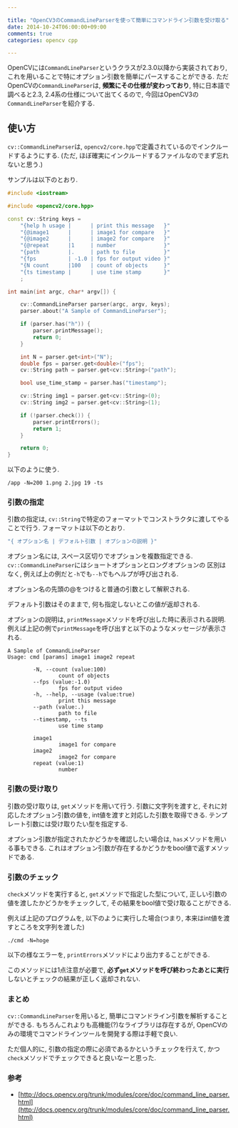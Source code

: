 ```yaml
---

title: "OpenCV3のCommandLineParserを使って簡単にコマンドライン引数を受け取る"
date: 2014-10-24T06:00:00+09:00
comments: true
categories: opencv cpp

---
```


OpenCVには`CommandLineParser`というクラスが2.3.0以降から実装されており, これを用いることで特にオプション引数を簡単にパースすることができる.
ただOpenCVの`CommandLineParser`は, **頻繁にその仕様が変わっており**, 特に日本語で調べると2.3, 2.4系の仕様について出てくるので,
今回はOpenCV3の`CommandLineParser`を紹介する.

## 使い方

`cv::CommandLineParser`は, `opencv2/core.hpp`で定義されているのでインクルードするようにする. (ただ, ほぼ確実にインクルードするファイルなのでまず忘れないと思う.)

サンプルは以下のとおり.

```cpp
#include <iostream>

#include <opencv2/core.hpp>

const cv::String keys =
    "{help h usage |      | print this message   }"
    "{@image1      |      | image1 for compare   }"
    "{@image2      |      | image2 for compare   }"
    "{@repeat      |1     | number               }"
    "{path         |.     | path to file         }"
    "{fps          | -1.0 | fps for output video }"
    "{N count      |100   | count of objects     }"
    "{ts timestamp |      | use time stamp       }"
    ;

int main(int argc, char* argv[]) {

    cv::CommandLineParser parser(argc, argv, keys);
    parser.about("A Sample of CommandLineParser");

    if (parser.has("h")) {
        parser.printMessage();
        return 0;
    }

    int N = parser.get<int>("N");
    double fps = parser.get<double>("fps");
    cv::String path = parser.get<cv::String>("path");

    bool use_time_stamp = parser.has("timestamp");

    cv::String img1 = parser.get<cv::String>(0);
    cv::String img2 = parser.get<cv::String>(1);

    if (!parser.check()) {
        parser.printErrors();
        return 1;
    }

    return 0;
}
```

以下のように使う.

```
/app -N=200 1.png 2.jpg 19 -ts
```

### 引数の指定

引数の指定は, `cv::String`で特定のフォーマットでコンストラクタに渡してやることで行う.
フォーマットは以下のとおり.

```cpp
"{ オプション名 | デフォルト引数 | オプションの説明 }"
```

オプション名には, スペース区切りでオプションを複数指定できる. `cv::CommandLineParser`にはショートオプションとロングオプションの
区別はなく, 例えば上の例だと`-h`でも`--h`でもヘルプが呼び出される.

オプション名の先頭の@をつけると普通の引数として解釈される.

デフォルト引数はそのままで, 何も指定しないとこの値が返却される.

オプションの説明は, `printMessage`メソッドを呼び出した時に表示される説明. 例えば上記の例で`printMessage`を呼び出すと以下のようなメッセージが表示される.

```
A Sample of CommandLineParser
Usage: cmd [params] image1 image2 repeat

        -N, --count (value:100)
                count of objects
        --fps (value:-1.0)
                fps for output video
        -h, --help, --usage (value:true)
                print this message
        --path (value:.)
                path to file
        --timestamp, --ts
                use time stamp

        image1
                image1 for compare
        image2
                image2 for compare
        repeat (value:1)
                number
```


### 引数の受け取り

引数の受け取りは, `get`メソッドを用いて行う. 引数に文字列を渡すと, それに対応したオプション引数の値を, int値を渡すと対応した引数を取得できる.
テンプレート引数には受け取りたい型を指定する.

オプション引数が指定されたかどうかを確認したい場合は, `has`メソッドを用いる事もできる. これはオプション引数が存在するかどうかをbool値で返すメソッドである.


### 引数のチェック

`check`メソッドを実行すると, `get`メソッドで指定した型について, 正しい引数の値を渡したかどうかをチェックして, その結果をbool値で受け取ることができる.

例えば上記のプログラムを, 以下のように実行した場合(つまり, 本来はint値を渡すところを文字列を渡した)

```
./cmd -N=hoge
```

以下の様なエラーを, `printErrors`メソッドにより出力することができる.

このメソッドには1点注意が必要で, **必ず`get`メソッドを呼び終わったあとに実行**しないとチェックの結果が正しく返却されない.


### まとめ

`cv::CommandLineParser`を用いると, 簡単にコマンドライン引数を解析することができる.
もちろんこれよりも高機能(?)なライブラリは存在するが, OpenCVのみの環境でコマンドラインツールを開発する際は手軽で良い.

ただ個人的に, 引数の指定の際に必須であるかというチェックを行えて, かつ`check`メソッドでチェックできると良いなーと思った.


### 参考

- [http://docs.opencv.org/trunk/modules/core/doc/command_line_parser.html](http://docs.opencv.org/trunk/modules/core/doc/command_line_parser.html)

